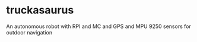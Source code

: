 # truckasaurus
An autonomous robot with RPI and MC and GPS and MPU 9250 sensors for outdoor navigation
